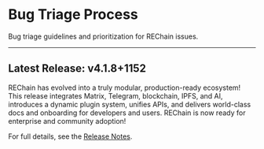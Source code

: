 # Bug Triage Process

Bug triage guidelines and prioritization for REChain issues.

---

## Latest Release: v4.1.8+1152

REChain has evolved into a truly modular, production-ready ecosystem! This release integrates Matrix, Telegram, blockchain, IPFS, and AI, introduces a dynamic plugin system, unifies APIs, and delivers world-class docs and onboarding for developers and users. REChain is now ready for enterprise and community adoption!

For full details, see the [Release Notes](RELEASE_NOTES.md).
